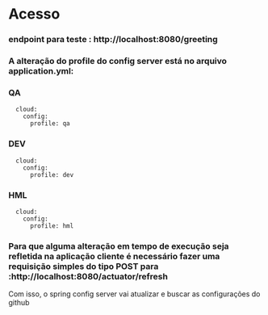 # Acesso 

### endpoint para teste : http://localhost:8080/greeting

### A alteração do profile do config server está no arquivo application.yml:

### QA
```
  cloud:
    config:
      profile: qa
```

### DEV
```
  cloud:
    config:
      profile: dev
```

### HML
```
  cloud:
    config:
      profile: hml
```


### Para que alguma alteração em tempo de execução seja refletida na aplicação cliente é necessário fazer uma requisição simples do tipo POST para :http://localhost:8080/actuator/refresh
Com isso, o spring config server vai atualizar e buscar as configurações do github